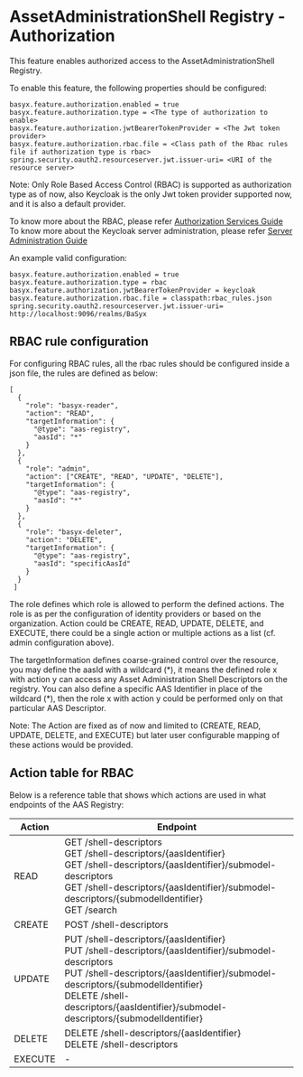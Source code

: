 # AssetAdministrationShell Registry - Authorization
This feature enables authorized access to the AssetAdministrationShell Registry.

To enable this feature, the following properties should be configured:

```
basyx.feature.authorization.enabled = true
basyx.feature.authorization.type = <The type of authorization to enable>
basyx.feature.authorization.jwtBearerTokenProvider = <The Jwt token provider>
basyx.feature.authorization.rbac.file = <Class path of the Rbac rules file if authorization type is rbac>
spring.security.oauth2.resourceserver.jwt.issuer-uri= <URI of the resource server>
```

Note: Only Role Based Access Control (RBAC) is supported as authorization type as of now, also Keycloak is the only Jwt token provider supported now, and it is also a default provider. 

To know more about the RBAC, please refer [Authorization Services Guide](https://www.keycloak.org/docs/latest/authorization_services/index.html)
To know more about the Keycloak server administration, please refer [Server Administration Guide](https://www.keycloak.org/docs/latest/server_admin/#keycloak-features-and-concepts)

An example valid configuration:

```
basyx.feature.authorization.enabled = true
basyx.feature.authorization.type = rbac
basyx.feature.authorization.jwtBearerTokenProvider = keycloak
basyx.feature.authorization.rbac.file = classpath:rbac_rules.json
spring.security.oauth2.resourceserver.jwt.issuer-uri= http://localhost:9096/realms/BaSyx
```

## RBAC rule configuration

For configuring RBAC rules, all the rbac rules should be configured inside a json file, the rules are defined as below:

```
[
  {
    "role": "basyx-reader",
    "action": "READ",
    "targetInformation": {
      "@type": "aas-registry",
      "aasId": "*"
    }
  },
  {
    "role": "admin",
    "action": ["CREATE", "READ", "UPDATE", "DELETE"],
    "targetInformation": {
      "@type": "aas-registry",
      "aasId": "*"
    }
  },
  {
    "role": "basyx-deleter",
    "action": "DELETE",
    "targetInformation": {
      "@type": "aas-registry",
      "aasId": "specificAasId"
    }
  }
 ]
```

The role defines which role is allowed to perform the defined actions. The role is as per the configuration of identity providers or based on the organization. Action could be CREATE, READ, UPDATE, DELETE, and EXECUTE, there could be a single action or multiple actions as a list (cf. admin configuration above).

The targetInformation defines coarse-grained control over the resource, you may define the aasId with a wildcard (\*), it means the defined role x with action y can access any Asset Administration Shell Descriptors on the registry. You can also define a specific AAS Identifier in place of the wildcard (\*), then the role x with action y could be performed only on that particular AAS Descriptor.

Note: The Action are fixed as of now and limited to (CREATE, READ, UPDATE, DELETE, and EXECUTE) but later user configurable mapping of these actions would be provided.

## Action table for RBAC

Below is a reference table that shows which actions are used in what endpoints of the AAS Registry:

| Action  | Endpoint                                                                                                                                                                                                                                                                                     |
|---------|----------------------------------------------------------------------------------------------------------------------------------------------------------------------------------------------------------------------------------------------------------------------------------------------|
| READ    | GET /shell-descriptors <br /> GET /shell-descriptors/{aasIdentifier} <br /> GET /shell-descriptors/{aasIdentifier}/submodel-descriptors <br /> GET /shell-descriptors/{aasIdentifier}/submodel-descriptors/{submodelIdentifier} <br /> GET /search                                           |
| CREATE  | POST /shell-descriptors <br />                                                                                                                                                                                                                                                               |
| UPDATE  | PUT /shell-descriptors/{aasIdentifier} <br /> PUT /shell-descriptors/{aasIdentifier}/submodel-descriptors <br /> PUT /shell-descriptors/{aasIdentifier}/submodel-descriptors/{submodelIdentifier} <br /> DELETE /shell-descriptors/{aasIdentifier}/submodel-descriptors/{submodelIdentifier} |
| DELETE  | DELETE /shell-descriptors/{aasIdentifier}  <br /> DELETE /shell-descriptors                                                                                                                                                                                                                                           |
| EXECUTE | -                                                                                                                                                                                                                                                                                            |


